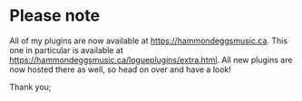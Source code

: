 # Please note

All of my plugins are now available at https://hammondeggsmusic.ca. This one in particular is available at https://hammondeggsmusic.ca/logueplugins/extra.html. All new plugins are now hosted there as well, so head on over and have a look!

Thank you;

